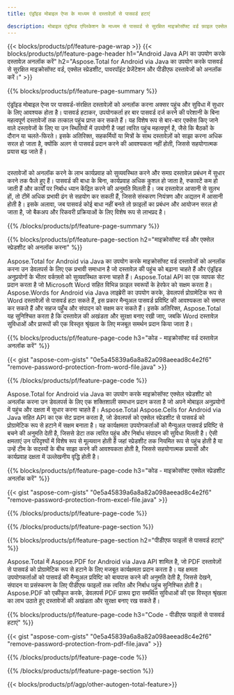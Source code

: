 ```yaml
---
title: एंड्रॉइड मोबाइल ऐप्स के माध्यम से दस्तावेज़ों से पासवर्ड हटाएं

description: मोबाइल एंड्रॉयड एप्लिकेशन के माध्यम से पासवर्ड से सुरक्षित माइक्रोसॉफ्ट वर्ड फ़ाइल एक्सेल स्प्रेडशीट पावरपॉइंट प्रेजेंटेशन और पीडीएफ फाइलों को अनलॉक करें।
---
```


{{< blocks/products/pf/feature-page-wrap >}}
{{< blocks/products/pf/feature-page-header h1="Android Java API का उपयोग करके दस्तावेज़ अनलॉक करें" h2="Aspose.Total for Android via Java का उपयोग करके पासवर्ड से सुरक्षित माइक्रोसॉफ्ट वर्ड, एक्सेल स्प्रेडशीट, पावरपॉइंट प्रेजेंटेशन और पीडीएफ दस्तावेजों को अनलॉक करें।" >}}

{{% blocks/products/pf/feature-page-summary %}}

एंड्रॉइड मोबाइल ऐप्स पर पासवर्ड-संरक्षित दस्तावेज़ों को अनलॉक करना अक्सर पहुंच और सुविधा में सुधार के लिए आवश्यक होता है। पासवर्ड हटाकर, उपयोगकर्ता हर बार पासवर्ड दर्ज करने की परेशानी के बिना महत्वपूर्ण दस्तावेजों तक तत्काल पहुंच प्राप्त कर सकते हैं। यह विशेष रूप से बार-बार एक्सेस किए जाने वाले दस्तावेजों के लिए या उन स्थितियों में उपयोगी है जहां त्वरित पहुंच महत्वपूर्ण है, जैसे कि बैठकों के दौरान या चलते-फिरते। इसके अतिरिक्त, सहकर्मियों या मित्रों के साथ दस्तावेज़ों को साझा करना अधिक सरल हो जाता है, क्योंकि अलग से पासवर्ड प्रदान करने की आवश्यकता नहीं होती, जिससे सहयोगात्मक प्रयास बढ़ जाते हैं। <br /><br />

दस्तावेजों को अनलॉक करने के लाभ कार्यप्रवाह को सुव्यवस्थित करने और समग्र दस्तावेज़ प्रबंधन में सुधार करने तक फैले हुए हैं। पासवर्ड की बाधा के बिना, कार्यप्रवाह अधिक कुशल हो जाता है, रुकावटें कम हो जाती हैं और कार्यों पर निर्बाध ध्यान केंद्रित करने की अनुमति मिलती है। जब दस्तावेज़ आसानी से सुलभ हों, तो टीमें अधिक प्रभावी ढंग से सहयोग कर सकती हैं, जिससे संस्करण नियंत्रण और अद्यतन में आसानी होती है। इसके अलावा, जब पासवर्ड कोई बाधा नहीं बनते तो फ़ाइलों का प्रबंधन और आयोजन सरल हो जाता है, जो बैकअप और रिकवरी प्रक्रियाओं के लिए विशेष रूप से लाभप्रद है। 

{{% /blocks/products/pf/feature-page-summary  %}}

{{% blocks/products/pf/feature-page-section  h2="माइक्रोसॉफ्ट वर्ड और एक्सेल स्प्रेडशीट को अनलॉक करना" %}}

Aspose.Total for Android via Java का उपयोग करके माइक्रोसॉफ्ट वर्ड दस्तावेजों को अनलॉक करना उन डेवलपर्स के लिए एक प्रभावी समाधान है जो दस्तावेज़ की पहुंच को बढ़ाना चाहते हैं और एंड्रॉइड अनुप्रयोगों के भीतर वर्कफ़्लो को सुव्यवस्थित करना चाहते हैं। Aspose.Total API का एक व्यापक सेट प्रदान करता है जो Microsoft Word सहित विभिन्न फ़ाइल स्वरूपों के हेरफेर को सक्षम करता है। Aspose.Words for Android via Java लाइब्रेरी का उपयोग करके, डेवलपर्स प्रोग्रामेटिक रूप से Word दस्तावेज़ों से पासवर्ड हटा सकते हैं, इस प्रकार मैन्युअल पासवर्ड प्रविष्टि की आवश्यकता को समाप्त कर सकते हैं और सहज पहुँच और संपादन को सक्षम कर सकते हैं। इसके अतिरिक्त, Aspose.Total यह सुनिश्चित करता है कि दस्तावेज़ की अखंडता और सुरक्षा बनाए रखी जाए, जबकि Word दस्तावेज़ सुविधाओं और प्रारूपों की एक विस्तृत श्रृंखला के लिए मजबूत समर्थन प्रदान किया जाता है।

{{% blocks/products/pf/feature-page-code h3="कोड - माइक्रोसॉफ्ट वर्ड दस्तावेज़ अनलॉक करें" %}}

{{< gist "aspose-com-gists" "0e5a45839a6a8a82a098aeead8c4e2f6" "remove-password-protection-from-word-file.java" >}}

{{% /blocks/products/pf/feature-page-code  %}}

Aspose.Total for Android via Java का उपयोग करके माइक्रोसॉफ्ट एक्सेल स्प्रेडशीट को अनलॉक करना उन डेवलपर्स के लिए एक शक्तिशाली समाधान प्रदान करता है जो अपने मोबाइल अनुप्रयोगों में पहुंच और दक्षता में सुधार करना चाहते हैं। Aspose.Total Aspose.Cells for Android via Java सहित API का एक सेट प्रदान करता है, जो डेवलपर्स को एक्सेल स्प्रेडशीट से पासवर्ड को प्रोग्रामेटिक रूप से हटाने में सक्षम बनाता है। यह कार्यक्षमता उपयोगकर्ताओं को मैन्युअल पासवर्ड प्रविष्टि से बचने की अनुमति देती है, जिससे डेटा तक त्वरित पहुंच और निर्बाध संपादन की सुविधा मिलती है। ऐसी क्षमताएं उन परिदृश्यों में विशेष रूप से मूल्यवान होती हैं जहां स्प्रेडशीट तक नियमित रूप से पहुंच होती है या उन्हें टीम के सदस्यों के बीच साझा करने की आवश्यकता होती है, जिससे सहयोगात्मक प्रयासों और कार्यप्रवाह दक्षता में उल्लेखनीय वृद्धि होती है। 

{{% blocks/products/pf/feature-page-code h3="कोड - माइक्रोसॉफ्ट एक्सेल स्प्रेडशीट अनलॉक करें" %}}

{{< gist "aspose-com-gists" "0e5a45839a6a8a82a098aeead8c4e2f6" "remove-password-protection-from-excel-file.java" >}}

{{% /blocks/products/pf/feature-page-code  %}}

{{% /blocks/products/pf/feature-page-section %}}

{{% blocks/products/pf/feature-page-section  h2="पीडीएफ फाइलों से पासवर्ड हटाएं" %}}

Aspose.Total में Aspose.PDF for Android via Java API शामिल है, जो PDF दस्तावेज़ों से पासवर्ड को प्रोग्रामेटिक रूप से हटाने के लिए मजबूत कार्यक्षमता प्रदान करता है। यह क्षमता उपयोगकर्ताओं को पासवर्ड की मैन्युअल प्रविष्टि को बायपास करने की अनुमति देती है, जिससे देखने, संपादन या प्रसंस्करण के लिए पीडीएफ फाइलों तक त्वरित और निर्बाध पहुंच सुनिश्चित होती है। Aspose.PDF को एकीकृत करके, डेवलपर्स PDF प्रारूप द्वारा समर्थित सुविधाओं की एक विस्तृत श्रृंखला का लाभ उठाते हुए दस्तावेजों की अखंडता और सुरक्षा बनाए रख सकते हैं। 

{{% blocks/products/pf/feature-page-code h3="Code - पीडीएफ फाइलों से पासवर्ड हटाएं" %}}

{{< gist "aspose-com-gists" "0e5a45839a6a8a82a098aeead8c4e2f6" "remove-password-protection-from-pdf-file.java" >}}

{{% /blocks/products/pf/feature-page-code  %}}

{{% /blocks/products/pf/feature-page-section %}}

{{< blocks/products/pf/agp/other-autogen-total-feature>}}